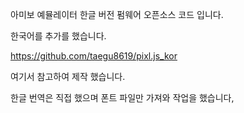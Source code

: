 아미보 예뮬레이터 한글 버전 펌웨어 오픈소스 코드 입니다.

한국어를 추가를 했습니다.

https://github.com/taegu8619/pixl.js_kor

여기서 참고하여 제작 했습니다.

한글 번역은 직접 했으며 폰트 파일만 가져와 작업을 했습니다,
